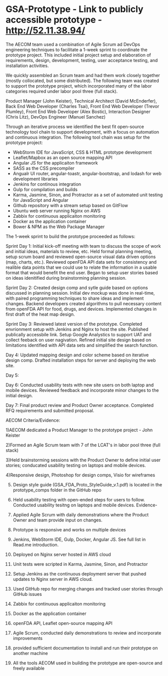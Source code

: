 # GSA-Prototype - Link to publicly accessible prototype - http://52.11.38.94/

The AECOM team used a combination of Agile Scrum ad DevOps engineering techniques to facilitate a 1-week sprint to coordinate the prototype project. This included initial project setup and elaboration of requirements, design, development, testing, user acceptance testing, and installation activities. 

We quickly assembled an Scrum team and had them work closely together (mostly collocated, but some distributed). The following team was created to support the prototype project, which incorporated many of the labor categories required under labor pool three (full stack). 

Product Manager (John Keister),
Technical Architect (David McEnderfer),
Back End Web Developer (Charles Tsai), 
Front End Web Developer (Trevor Plumley), 
Front End Web Developer (Alex Bostic),
Interaction Designer (Chris Litz),
DevOps Engineer (Manuel Sanchez)

Through an iterative process we identified the best fit open-source technology tool chain to support development, with a focus on automation and continuous integration. The following tool chain was setup for the prototype project:

- WebStorm IDE for JavaScript, CSS & HTML prototype development
- Leaflet/Mapbox as an open source mapping API
- Angular JS for the applicaiton framework
- SASS as the CSS precompiler
- Angualr UI router, angular-toastr, angular-bootstrap, and lodash for web development libraries
- Jenkins for continous integration 
- Gulp for compilation and builds 
- Karma, Jasmine, Sinon, and Protractor as a set of automated unit testing for JavaScript and Angular
- Github repository with a stream setup based on GitFlow
- Ubuntu web server running Nginx on AWS
- Zabbix for continuous applicaiton monitoring
- Docker as the application container
- Bower & NPM as the Web Package Manager 

The 1-week sprint to build the prototype proceeded as follows: 

Sprint Day 1: 
Initial kick-off meeting with team to discuss the scope of work and initial ideas, materials to review, etc. 
Held formal planning meeting, setup scrum board and reviewed open-source visual data driven options (map, charts, etc.). Reviewed openFDA API data sets for consistency and realible data points that we could use to relate the information in a usable format that would benefit the end user. Began to setup user stories based on ideas idenitified during brainstorming planning session.  

Sprint Day 2:
Created design comp and sytle guide based on options discussed in planning session. Initial dev mockup was done in real-time, with paired programming techniques to share ideas and implement changes. Backend developers created algorithms to pull necessary content from openFDA API for food, drugs, and devices. Implemented changes in first draft of the heat map design. 

Sprint Day 3:
Reviewed latest version of the prototype. Completed envrionment setup with Jenkins and Nginx to host the site. Published publically accessbile link. Setup Google Analystics to support UAT and collect feeback on user nagivation. Refined initial site design based on limitations identified with API data sets and simplified the search function. 

Day 4: 
Updated mapping design and color scheme based on iterative design comp. Drafted installation steps for server and deploying the web site. 

Day 5: 

Day 6: Conducted usability tests with new site users on both laptop and mobile devices. Reviewed feedback and incorporate minor changes to the initial design. 

Day 7: Final product review and Product Owner acceptance. Completed RFQ requirements and submitted proposal. 

AECOM Criteria/Evidence: 

1)AECOM dedicated a Product Manager to the prototype project - John Keister 

2)Formed an Agile Scrum team with 7 of the LCAT's in labor pool three (full stack)

3)Held brainstorming sessions with the Product Owner to define initial user stories; conducated usability testing on laptops and mobile devices.  

4)Responsive design, Photoshop for design comps, Visio for wireframes

5) Design style guide (GSA_FDA_Proto_StyleGuide_v.1.pdf) is located in the prototype_comps folder in the GitHub repo

6) Held usability testing with open-ended steps for users to follow. Conducted usability tesitng on laptops and mobile devices. 
Evidence- 

7) Applied Agile Scrum with daily demonstrations where the Product Owner and team provide input on changes. 

8) Prototype is responsive and works on multiple devices

9) Jenkins, WebStorm IDE, Gulp, Docker, Angular JS. See full list in Read.me introduction. 

10) Deployed on Nginx server hosted in AWS cloud

11) Unit tests were scripted in Karma, Jasmine, Sinon, and Protractor 

12) Setup Jenkins as the continuous deployment server that pushed updates to Nginx server in AWS cloud. 

13) Used GitHub repo for merging changes and tracked user stories through GitHub issues 

14) Zabbix for continuous applicaiton monitoring

15) Docker as the application container 

16) openFDA API, Leaflet open-source mapping API

17) Agile Scrum, conducted daily demonstrations to review and incorporate improvements 

18) provided sufficient documentation to install and run their prototype on another machine
 
19) All the tools AECOM used in building the prototype are open-source and freely available


















